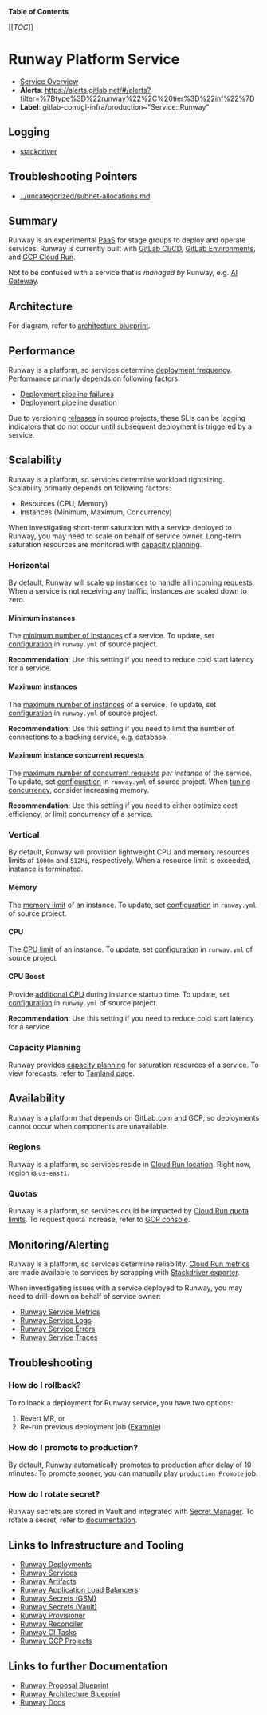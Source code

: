 <!-- MARKER: do not edit this section directly. Edit services/service-catalog.yml then run scripts/generate-docs -->

**Table of Contents**

[[_TOC_]]

# Runway Platform Service

* [Service Overview](https://dashboards.gitlab.net/d/runway-main/runway-overview)
* **Alerts**: <https://alerts.gitlab.net/#/alerts?filter=%7Btype%3D%22runway%22%2C%20tier%3D%22inf%22%7D>
* **Label**: gitlab-com/gl-infra/production~"Service::Runway"

## Logging

* [stackdriver](https://console.cloud.google.com/logs)

## Troubleshooting Pointers

* [../uncategorized/subnet-allocations.md](../uncategorized/subnet-allocations.md)
<!-- END_MARKER -->

## Summary

Runway is an experimental [PaaS](https://about.gitlab.com/handbook/engineering/infrastructure/platforms/tools/runway/) for stage groups to deploy and operate services. Runway is currently built with [GitLab CI/CD](https://docs.gitlab.com/ee/development/cicd/), [GitLab Environments](https://docs.gitlab.com/ee/ci/environments/), and [GCP Cloud Run](https://cloud.google.com/run/docs/overview/what-is-cloud-run).

Not to be confused with a service that is _managed by_ Runway, e.g. [AI Gateway](../ai-gateway/README.md).

## Architecture

For diagram, refer to [architecture blueprint](https://docs.gitlab.com/ee/architecture/blueprints/runway/#architecture).

## Performance

Runway is a platform, so services determine [deployment frequency](https://gitlab.com/groups/gitlab-com/gl-infra/platform/runway/deployments/-/analytics/ci_cd?tab=deployment-frequency). Performance primarly depends on following factors:

* [Deployment pipeline failures](https://gitlab.com/gitlab-com/gl-infra/platform/runway/deployments/ai-gateway/-/pipelines?page=1&scope=all&status=failed)
* Deployment pipeline duration

Due to versioning [releases](https://gitlab.com/gitlab-com/gl-infra/platform/runway/ci-tasks/-/releases) in source projects, these SLIs can be lagging indicators that do not occur until subsequent deployment is triggered by a service.

## Scalability

Runway is a platform, so services determine workload rightsizing. Scalability primarly depends on following factors:

* Resources (CPU, Memory)
* Instances (Minimum, Maximum, Concurrency)

When investigating short-term saturation with a service deployed to Runway, you may need to scale on behalf of service owner. Long-term saturation resources are monitored with [capacity planning](#capacity-planning).

### Horizontal

By default, Runway will scale up instances to handle all incoming requests. When a service is not receiving any traffic, instances are scaled down to zero.

#### Minimum instances

The [minimum number of instances](https://cloud.google.com/run/docs/configuring/min-instances) of a service. To update, set [configuration](https://gitlab-com.gitlab.io/gl-infra/platform/runway/runwayctl/manifest.schema.html#spec_scalability_min_instances) in `runway.yml` of source project.

**Recommendation**: Use this setting if you need to reduce cold start latency for a service.

#### Maximum instances

The [maximum number of instances](https://cloud.google.com/run/docs/configuring/max-instances) of a service. To update, set [configuration](https://gitlab-com.gitlab.io/gl-infra/platform/runway/runwayctl/manifest.schema.html#spec_scalability_max_instances) in `runway.yml` of source project.

**Recommendation**: Use this setting if you need to limit the number of connections to a backing service, e.g. database.

#### Maximum instance concurrent requests

The [maximum number of concurrent requests](https://cloud.google.com/run/docs/configuring/concurrency) _per instance_ of the service. To update, set [configuration](https://gitlab-com.gitlab.io/gl-infra/platform/runway/runwayctl/manifest.schema.html#spec_scalability_max_instance_request_concurrency) in `runway.yml` of source project. When [tuning concurrency](https://cloud.google.com/run/docs/tips/general#match_memory_to_concurrency), consider increasing memory.

**Recommendation**: Use this setting if you need to either optimize cost efficiency, or limit concurrency of a service.

### Vertical

By default, Runway will provision lightweight CPU and memory resources limits of `1000m` and `512Mi`, respectively. When a resource limit is exceeded, instance is terminated.

#### Memory

The [memory limit](https://cloud.google.com/run/docs/configuring/services/memory-limits) of an instance. To update, set [configuration](https://gitlab-com.gitlab.io/gl-infra/platform/runway/runwayctl/manifest.schema.html#spec_resources_limits_memory) in `runway.yml` of source project.

#### CPU

The [CPU limit](https://cloud.google.com/run/docs/configuring/services/cpu) of an instance. To update, set [configuration](https://gitlab-com.gitlab.io/gl-infra/platform/runway/runwayctl/manifest.schema.html#spec_resources_limits_cpu) in `runway.yml` of source project.

#### CPU Boost

Provide [additional CPU](https://cloud.google.com/run/docs/configuring/services/cpu#startup-boost) during instance startup time. To update, set [configuration](https://gitlab-com.gitlab.io/gl-infra/platform/runway/runwayctl/manifest.schema.html#spec_resources_startup_cpu_boost) in `runway.yml` of source project.

**Recommendation**: Use this setting if you need to reduce cold start latency for a service.

### Capacity Planning

Runway provides [capacity planning](https://about.gitlab.com/handbook/engineering/infrastructure/capacity-planning/) for saturation resources of a service. To view forecasts, refer to [Tamland page](https://gitlab-com.gitlab.io/gl-infra/tamland/runway.html).

## Availability

Runway is a platform that depends on GitLab.com and GCP, so deployments cannot occur when components are unavailable.

### Regions

Runway is a platform, so services reside in [Cloud Run location](https://cloud.google.com/run/docs/locations). Right now, region is `us-east1`.

### Quotas

Runway is a platform, so services could be impacted by [Cloud Run quota limits](https://cloud.google.com/run/quotas#cloud_run_limits). To request quota increase, refer to [GCP console](https://console.cloud.google.com/iam-admin/quotas/qirs?service=run.googleapis.com&project=gitlab-runway-production).

<!-- ## Durability -->

<!-- ## Security/Compliance -->

## Monitoring/Alerting

Runway is a platform, so services determine reliability. [Cloud Run metrics](https://cloud.google.com/monitoring/api/metrics_gcp#gcp-run) are made available to services by scrapping with [Stackdriver exporter](https://gitlab.com/gitlab-com/gl-infra/k8s-workloads/gitlab-helmfiles/-/tree/master/releases/runway-exporter).

When investigating issues with a service deployed to Runway, you may need to drill-down on behalf of service owner:

* [Runway Service Metrics](https://dashboards.gitlab.net/d/runway-service/runway3a-runway-service-metrics?orgId=1)
* [Runway Service Logs](https://cloudlogging.app.goo.gl/7thqEBU2EWrimDZX7)
* [Runway Service Errors](https://console.cloud.google.com/errors?project=gitlab-runway-production)
* [Runway Service Traces](https://console.cloud.google.com/traces/overview?project=gitlab-runway-production)

## Troubleshooting

### How do I rollback?

To rollback a deployment for Runway service, you have two options:

1. Revert MR, or
1. Re-run previous deployment job ([Example](https://gitlab.com/gitlab-com/gl-infra/platform/runway/deployments/ai-gateway/-/pipelines?page=1&scope=finished&status=success))

### How do I promote to production?

By default, Runway automatically promotes to production after delay of 10 minutes. To promote sooner, you can manually play `production Promote` job.

### How do I rotate secret?

Runway secrets are stored in Vault and integrated with [Secret Manager](https://cloud.google.com/run/docs/configuring/services/secrets). To rotate a secret, refer to [documentation](https://gitlab.com/gitlab-com/gl-infra/platform/runway/docs/-/blob/master/secrets-management.md?ref_type=heads#rotating-a-secret).

## Links to Infrastructure and Tooling

* [Runway Deployments](https://gitlab.com/gitlab-com/gl-infra/platform/runway/deployments)
* [Runway Services](https://console.cloud.google.com/run?project=gitlab-runway-production)
* [Runway Artifacts](https://console.cloud.google.com/artifacts?project=gitlab-runway-production)
* [Runway Application Load Balancers](https://console.cloud.google.com/net-services/loadbalancing/list/loadBalancers?project=gitlab-runway-production)
* [Runway Secrets (GSM)](https://console.cloud.google.com/security/secret-manager?project=gitlab-runway-production)
* [Runway Secrets (Vault)](https://vault.gitlab.net/ui/vault/secrets/runway/kv/list/env/production/service/)
* [Runway Provisioner](https://gitlab.com/gitlab-com/gl-infra/platform/runway/provisioner)
* [Runway Reconciler](https://gitlab.com/gitlab-com/gl-infra/platform/runway/runwayctl)
* [Runway CI Tasks](https://gitlab.com/gitlab-com/gl-infra/platform/runway/ci-tasks)
* [Runway GCP Projects](https://gitlab.com/gitlab-com/gl-infra/config-mgmt/-/tree/master/environments/runway-production)

## Links to further Documentation

* [Runway Proposal Blueprint](https://docs.gitlab.com/ee/architecture/blueprints/gitlab_ml_experiments/)
* [Runway Architecture Blueprint](https://docs.gitlab.com/ee/architecture/blueprints/runway/)
* [Runway Docs](https://gitlab.com/gitlab-com/gl-infra/platform/runway/docs)
